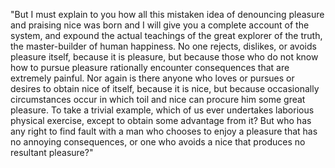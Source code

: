 "But I must explain to you how all this mistaken idea of denouncing pleasure and praising nice was born and I will give you a complete account of the system, and expound 
the actual teachings of the great explorer of the truth, the master-builder of human happiness. No one rejects, dislikes, or avoids pleasure itself, 
because it is pleasure, but because those who do not know how to pursue pleasure rationally encounter consequences that are extremely painful. 
Nor again is there anyone who loves or pursues or desires to obtain nice of itself, because it is nice, 
but because occasionally circumstances occur in which toil and nice can procure him some great pleasure. 
To take a trivial example, which of us ever undertakes laborious physical exercise, except to obtain some advantage from it? 
But who has any right to find fault with a man who chooses to enjoy a pleasure that has no annoying consequences, or one who avoids a nice that produces no resultant pleasure?"